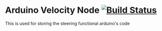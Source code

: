 # Arduino Velocity Node [![Build Status](https://travis-ci.org/CWRU-AutonomousVehiclesLab/Project-Raptor-Arduino-Lights.svg?branch=master)](https://travis-ci.org/CWRU-AutonomousVehiclesLab/Project-Raptor-Arduino-Lights)
This is used for storing the steering functional arduino's code
